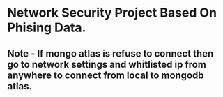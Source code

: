 # Network Security Project Based On Phising Data.

## Note - If mongo atlas is refuse to connect then go to network settings and whitlisted ip from anywhere to connect from local to mongodb atlas.
